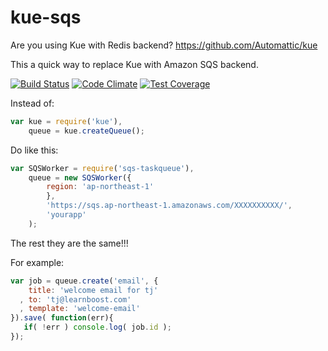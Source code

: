 # kue-sqs
Are you using Kue with Redis backend? https://github.com/Automattic/kue

This a quick way to replace Kue with Amazon SQS backend.

[![Build Status](https://travis-ci.org/dungbx/sqs-taskqueue.svg)](https://travis-ci.org/dungbx/sqs-taskqueue) [![Code Climate](https://codeclimate.com/github/dungbx/sqs-taskqueue/badges/gpa.svg)](https://codeclimate.com/github/dungbx/sqs-taskqueue) [![Test Coverage](https://codeclimate.com/github/dungbx/sqs-taskqueue/badges/coverage.svg)](https://codeclimate.com/github/dungbx/sqs-taskqueue)


Instead of:
```js
var kue = require('kue'),
	queue = kue.createQueue();
```

Do like this:

```js
var SQSWorker = require('sqs-taskqueue'),
	queue = new SQSWorker({
		region: 'ap-northeast-1'
		},
		'https://sqs.ap-northeast-1.amazonaws.com/XXXXXXXXXX/',
		'yourapp'
	);
```

The rest they are the same!!!

For example:
```js
var job = queue.create('email', {
    title: 'welcome email for tj'
  , to: 'tj@learnboost.com'
  , template: 'welcome-email'
}).save( function(err){
   if( !err ) console.log( job.id );
});
```